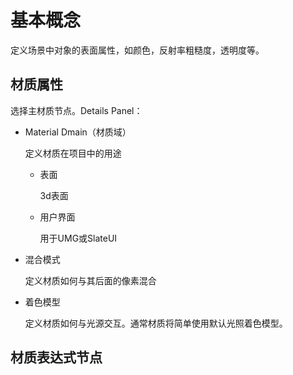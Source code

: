 # 基本概念

定义场景中对象的表面属性，如颜色，反射率粗糙度，透明度等。

## 材质属性

选择主材质节点。Details Panel：

- Material Dmain（材质域）

  定义材质在项目中的用途

  - 表面

    3d表面

  - 用户界面

    用于UMG或SlateUI

- 混合模式

  定义材质如何与其后面的像素混合

- 着色模型

  定义材质如何与光源交互。通常材质将简单使用默认光照着色模型。

## 材质表达式节点